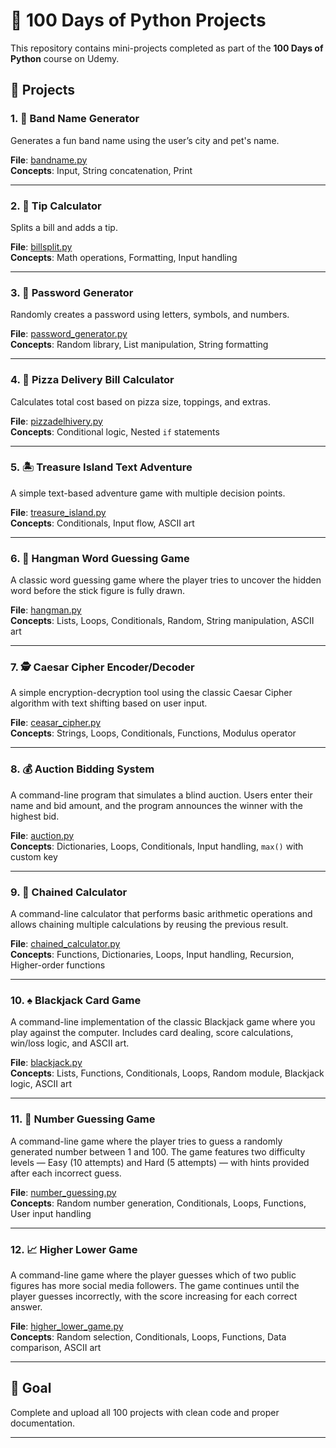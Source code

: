 # 🐍 100 Days of Python Projects

This repository contains mini-projects completed as part of the **100 Days of Python** course on Udemy.

## 📁 Projects

### 1. 🎸 Band Name Generator

Generates a fun band name using the user’s city and pet's name.

**File**: [bandname.py](bandname.py)  
**Concepts**: Input, String concatenation, Print

---

### 2. 💸 Tip Calculator

Splits a bill and adds a tip.

**File**: [billsplit.py](billsplit.py)  
**Concepts**: Math operations, Formatting, Input handling

---

### 3. 🔐 Password Generator

Randomly creates a password using letters, symbols, and numbers.

**File**: [password_generator.py](password_generator.py)  
**Concepts**: Random library, List manipulation, String formatting

---

### 4. 🍕 Pizza Delivery Bill Calculator

Calculates total cost based on pizza size, toppings, and extras.

**File**: [pizzadelhivery.py](pizzadelhivery.py)  
**Concepts**: Conditional logic, Nested `if` statements

---

### 5. 🏝️ Treasure Island Text Adventure

A simple text-based adventure game with multiple decision points.

**File**: [treasure_island.py](treasure_island.py)  
**Concepts**: Conditionals, Input flow, ASCII art

---

### 6. 🎯 Hangman Word Guessing Game

A classic word guessing game where the player tries to uncover the hidden word before the stick figure is fully drawn.

**File**: [hangman.py](hangman.py)  
**Concepts**: Lists, Loops, Conditionals, Random, String manipulation, ASCII art

---

### 7. 🕵️ Caesar Cipher Encoder/Decoder

A simple encryption-decryption tool using the classic Caesar Cipher algorithm with text shifting based on user input.

**File**: [ceasar_cipher.py](ceasar_cipher.py)  
**Concepts**: Strings, Loops, Conditionals, Functions, Modulus operator

---

### 8. 💰 Auction Bidding System

A command-line program that simulates a blind auction. Users enter their name and bid amount, and the program announces the winner with the highest bid.

**File**: [auction.py](auction.py)  
**Concepts**: Dictionaries, Loops, Conditionals, Input handling, `max()` with custom key

---

### 9. 🧮 Chained Calculator

A command-line calculator that performs basic arithmetic operations and allows chaining multiple calculations by reusing the previous result.

**File**: [chained_calculator.py](chained_calculator.py)  
**Concepts**: Functions, Dictionaries, Loops, Input handling, Recursion, Higher-order functions

---

### 10. ♠️ Blackjack Card Game

A command-line implementation of the classic Blackjack game where you play against the computer. Includes card dealing, score calculations, win/loss logic, and ASCII art.

**File**: [blackjack.py](blackjack.py)  
**Concepts**: Lists, Functions, Conditionals, Loops, Random module, Blackjack logic, ASCII art

---

### 11. 🎯 Number Guessing Game

A command-line game where the player tries to guess a randomly generated number between 1 and 100. The game features two difficulty levels — Easy (10 attempts) and Hard (5 attempts) — with hints provided after each incorrect guess.

**File**: [number_guessing.py](number_guessing.py)  
**Concepts**: Random number generation, Conditionals, Loops, Functions, User input handling

---

### 12. 📈 Higher Lower Game

A command-line game where the player guesses which of two public figures has more social media followers. The game continues until the player guesses incorrectly, with the score increasing for each correct answer.

**File**: [higher_lower_game.py](higher_lower_game.py)  
**Concepts**: Random selection, Conditionals, Loops, Functions, Data comparison, ASCII art

---

## 🎯 Goal

Complete and upload all 100 projects with clean code and proper documentation.

---
